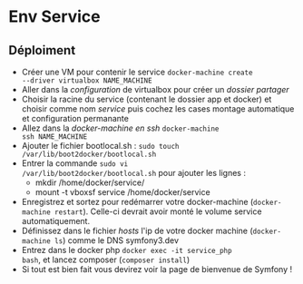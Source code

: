 # Env Service

## Déploiment
  * Créer une VM pour contenir le service <code>docker-machine create --driver virtualbox NAME_MACHINE</code>
  * Aller dans la *configuration* de virtualbox pour créer un *dossier partager*
  * Choisir la racine du service (contenant le dossier app et docker) et choisir comme nom *service* puis cochez les cases montage automatique et configuration permanante
  * Allez dans la *docker-machine en ssh* <code>docker-machine ssh NAME_MACHINE</code>
  * Ajouter le fichier bootlocal.sh : <code>sudo touch /var/lib/boot2docker/bootlocal.sh </code>
  * Entrer la commande <code>sudo vi /var/lib/boot2docker/bootlocal.sh</code> pour ajouter les lignes :
    * mkdir /home/docker/service/
    * mount -t vboxsf service /home/docker/service
  * Enregistrez et sortez pour redémarrer votre docker-machine (<code>docker-machine restart</code>). Celle-ci devrait avoir monté le volume service automatiquement.
  * Définissez dans le fichier *hosts* l'ip de votre docker machine (<code>docker-machine ls</code>) comme le DNS symfony3.dev
  * Entrez dans le docker php <code>docker exec -it service_php bash</code>, et lancez composer (<code>composer install</code>)
  * Si tout est bien fait vous devirez voir la page de bienvenue de Symfony !
